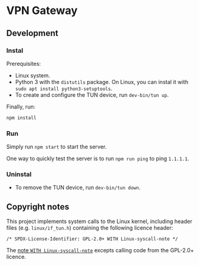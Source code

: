 # VPN Gateway

## Development

### Instal

Prerequisites:

- Linux system.
- Python 3 with the `distutils` package. On Linux, you can instal it with `sudo apt install python3-setuptools`.
- To create and configure the TUN device, run `dev-bin/tun up`.

Finally, run:

```bash
npm install
```

### Run

Simply run `npm start` to start the server.

One way to quickly test the server is to run `npm run ping` to ping `1.1.1.1`.

### Uninstal

- To remove the TUN device, run `dev-bin/tun down`.

## Copyright notes

This project implements system calls to the Linux kernel,
including header files (e.g. `linux/if_tun.h`) containing the following licence header:

```
/* SPDX-License-Identifier: GPL-2.0+ WITH Linux-syscall-note */
```

The [note `WITH Linux-syscall-note`](https://spdx.org/licenses/Linux-syscall-note.html) excepts calling code from the GPL-2.0+ licence.

